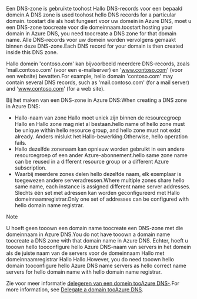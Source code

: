 <span data-ttu-id="7dc9e-101">Een DNS-zone is gebruikte toohost Hallo DNS-records voor een bepaald domein.</span><span class="sxs-lookup"><span data-stu-id="7dc9e-101">A DNS zone is used toohost hello DNS records for a particular domain.</span></span> <span data-ttu-id="7dc9e-102">toostart die als host fungeert voor uw domein in Azure DNS, moet u een DNS-zone toocreate voor die domeinnaam.</span><span class="sxs-lookup"><span data-stu-id="7dc9e-102">toostart hosting your domain in Azure DNS, you need toocreate a DNS zone for that domain name.</span></span> <span data-ttu-id="7dc9e-103">Alle DNS-records voor uw domein worden vervolgens gemaakt binnen deze DNS-zone.</span><span class="sxs-lookup"><span data-stu-id="7dc9e-103">Each DNS record for your domain is then created inside this DNS zone.</span></span>

<span data-ttu-id="7dc9e-104">Hallo domein 'contoso.com' kan bijvoorbeeld meerdere DNS-records, zoals 'mail.contoso.com' (voor een e-mailserver) en 'www.contoso.com' (voor een website) bevatten.</span><span class="sxs-lookup"><span data-stu-id="7dc9e-104">For example, hello domain 'contoso.com' may contain several DNS records, such as 'mail.contoso.com' (for a mail server) and 'www.contoso.com' (for a web site).</span></span>

<span data-ttu-id="7dc9e-105">Bij het maken van een DNS-zone in Azure DNS:</span><span class="sxs-lookup"><span data-stu-id="7dc9e-105">When creating a DNS zone in Azure DNS:</span></span>

* <span data-ttu-id="7dc9e-106">Hallo-naam van zone Hallo moet uniek zijn binnen de resourcegroep Hallo en Hallo zone mag niet al bestaan.</span><span class="sxs-lookup"><span data-stu-id="7dc9e-106">hello name of hello zone must be unique within hello resource group, and hello zone must not exist already.</span></span> <span data-ttu-id="7dc9e-107">Anders mislukt het Hallo-bewerking.</span><span class="sxs-lookup"><span data-stu-id="7dc9e-107">Otherwise, hello operation fails.</span></span>
* <span data-ttu-id="7dc9e-108">Hallo dezelfde zonenaam kan opnieuw worden gebruikt in een andere resourcegroep of een ander Azure-abonnement.</span><span class="sxs-lookup"><span data-stu-id="7dc9e-108">hello same zone name can be reused in a different resource group or a different Azure subscription.</span></span>
* <span data-ttu-id="7dc9e-109">Waarbij meerdere zones delen hello dezelfde naam, elk exemplaar is toegewezen andere serveradressen.</span><span class="sxs-lookup"><span data-stu-id="7dc9e-109">Where multiple zones share hello same name, each instance is assigned different name server addresses.</span></span> <span data-ttu-id="7dc9e-110">Slechts één set met adressen kan worden geconfigureerd met Hallo domeinnaamregistrar.</span><span class="sxs-lookup"><span data-stu-id="7dc9e-110">Only one set of addresses can be configured with hello domain name registrar.</span></span>

> [!NOTE]
> <span data-ttu-id="7dc9e-111">U hoeft geen tooown een domain name toocreate een DNS-zone met die domeinnaam in Azure DNS.</span><span class="sxs-lookup"><span data-stu-id="7dc9e-111">You do not have tooown a domain name toocreate a DNS zone with that domain name in Azure DNS.</span></span> <span data-ttu-id="7dc9e-112">Echter, hoeft u tooown hello tooconfigure hello Azure DNS-naam van servers in het domein als de juiste naam van de servers voor de domeinnaam Hallo met domeinnaamregistrar Hallo Hallo.</span><span class="sxs-lookup"><span data-stu-id="7dc9e-112">However, you do need tooown hello domain tooconfigure hello Azure DNS name servers as hello correct name servers for hello domain name with hello domain name registrar.</span></span>
> 
> <span data-ttu-id="7dc9e-113">Zie voor meer informatie [delegeren van een domein tooAzure DNS-](../articles/dns/dns-domain-delegation.md).</span><span class="sxs-lookup"><span data-stu-id="7dc9e-113">For more information, see [Delegate a domain tooAzure DNS](../articles/dns/dns-domain-delegation.md).</span></span>
